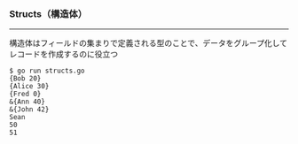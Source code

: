 ### Structs（構造体）

---

構造体はフィールドの集まりで定義される型のことで、データをグループ化してレコードを作成するのに役立つ

```
$ go run structs.go
{Bob 20}
{Alice 30}
{Fred 0}
&{Ann 40}
&{John 42}
Sean
50
51
```
